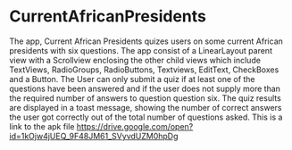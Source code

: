 # CurrentAfricanPresidents
The app, Current African Presidents quizes users on some current African presidents with six questions. 
The app consist of a LinearLayout parent view with a Scrollview enclosing the other child views which include TextViews, 
RadioGroups, RadioButtons, Textviews, EditText, CheckBoxes and a Button. 
The User can only submit a quiz if at least one of the questions have been answered and if the user does not supply more than 
the required number of answers to question question six. 
The quiz results are displayed in a toast message, showing the number of correct answers the user got correctly out of the total number 
of questions asked.
This is a link to the apk file https://drive.google.com/open?id=1kOjw4jUEQ_9F48JM61_SVyvdUZM0hpDg
